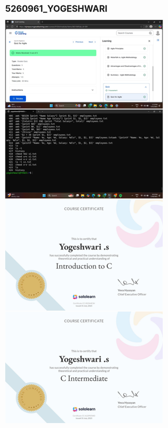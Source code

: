 # 5260961_YOGESHWARI
![Image Alt](https://github.com/Yogeshwari-1610/5260961_YOGESHWARI/blob/442dfc55b253f24959861a6ce89caf7aff35f6b8/AGILE%20CERTIFICATE_5260961-YOGESHWARI%20S.jpg)
![Image Alt](https://github.com/Yogeshwari-1610/5260961_YOGESHWARI/blob/c77ffe1d2a878eeef256a9f5d58501583110174a/LINUX_5260961.jpg)
![Image Alt](https://github.com/Yogeshwari-1610/5260961_YOGESHWARI/blob/20e5d9472c657d9eee901f5bbd578e0bbc518a43/C%20BEGINNER.jpg)
![Image Alt](https://github.com/Yogeshwari-1610/5260961_YOGESHWARI/blob/56e6e6d2d8b2818f3496954ff11444955162234a/C%20INTERMEDIATE.jpg)
